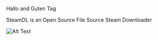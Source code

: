 Hallo and Guten Tag

SteamDL is an Open Source File Source Steam Downloader

![Alt Text](https://ibb.co/zVCDQmLC)
